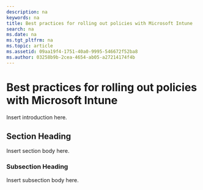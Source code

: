 ```yaml
---
description: na
keywords: na
title: Best practices for rolling out policies with Microsoft Intune
search: na
ms.date: na
ms.tgt_pltfrm: na
ms.topic: article
ms.assetid: 09aa19f4-1751-40a0-9995-546672f52ba8
ms.author: 03258b9b-2cea-4654-ab05-a27214174f4b
---
```

# Best practices for rolling out policies with Microsoft Intune
Insert introduction here.

## Section Heading
Insert section body here.

### Subsection Heading
Insert subsection body here.

